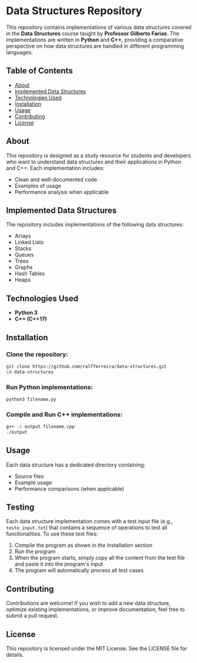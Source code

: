 # Data Structures Repository

This repository contains implementations of various data structures covered in the **Data Structures** course taught by **Professor Gilberto Farias**. The implementations are written in **Python** and **C++**, providing a comparative perspective on how data structures are handled in different programming languages.

## Table of Contents

- [About](#about)
- [Implemented Data Structures](#implemented-data-structures)
- [Technologies Used](#technologies-used)
- [Installation](#installation)
- [Usage](#usage)
- [Contributing](#contributing)
- [License](#license)

## About

This repository is designed as a study resource for students and developers who want to understand data structures and their applications in Python and C++. Each implementation includes:

- Clean and well-documented code
- Examples of usage
- Performance analysis when applicable

## Implemented Data Structures

The repository includes implementations of the following data structures:

- Arrays
- Linked Lists
- Stacks
- Queues
- Trees
- Graphs
- Hash Tables
- Heaps

## Technologies Used

- **Python 3**
- **C++ (C++17)**

## Installation

### Clone the repository:
```sh
git clone https://github.com/ralfferreira/data-structures.git
cd data-structures
```

### Run Python implementations:
```sh
python3 filename.py
```

### Compile and Run C++ implementations:
```sh
g++ -o output filename.cpp
./output
```

## Usage

Each data structure has a dedicated directory containing:
- Source files
- Example usage
- Performance comparisons (when applicable)

## Testing

Each data structure implementation comes with a test input file (e.g., `teste_input.txt`) that contains a sequence of operations to test all functionalities. To use these test files:

1. Compile the program as shown in the Installation section
2. Run the program
3. When the program starts, simply copy all the content from the test file and paste it into the program's input
4. The program will automatically process all test cases

## Contributing

Contributions are welcome! If you wish to add a new data structure, optimize existing implementations, or improve documentation, feel free to submit a pull request.

## License

This repository is licensed under the MIT License. See the LICENSE file for details.

